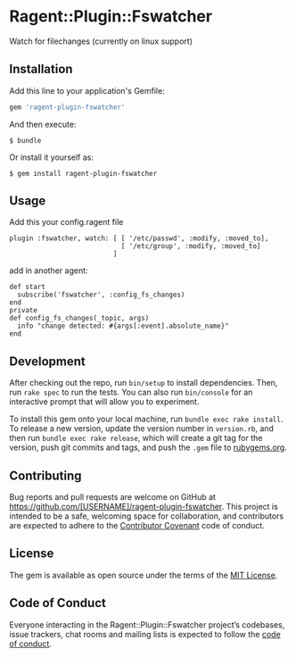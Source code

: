 # Ragent::Plugin::Fswatcher

Watch for filechanges (currently on linux support)

## Installation

Add this line to your application's Gemfile:

```ruby
gem 'ragent-plugin-fswatcher'
```

And then execute:

    $ bundle

Or install it yourself as:

    $ gem install ragent-plugin-fswatcher

## Usage

Add this your config.ragent file
```
plugin :fswatcher, watch: [ [ '/etc/passwd', :modify, :moved_to],
                            [ '/etc/group', :modify, :moved_to]
                          ]
```
add in another agent:

```
def start
  subscribe('fswatcher', :config_fs_changes)
end
private
def config_fs_changes(_topic, args)
  info "change detected: #{args[:event].absolute_name}"
end
```

## Development

After checking out the repo, run `bin/setup` to install dependencies. Then, run `rake spec` to run the tests. You can also run `bin/console` for an interactive prompt that will allow you to experiment.

To install this gem onto your local machine, run `bundle exec rake install`. To release a new version, update the version number in `version.rb`, and then run `bundle exec rake release`, which will create a git tag for the version, push git commits and tags, and push the `.gem` file to [rubygems.org](https://rubygems.org).

## Contributing

Bug reports and pull requests are welcome on GitHub at https://github.com/[USERNAME]/ragent-plugin-fswatcher. This project is intended to be a safe, welcoming space for collaboration, and contributors are expected to adhere to the [Contributor Covenant](http://contributor-covenant.org) code of conduct.

## License

The gem is available as open source under the terms of the [MIT License](http://opensource.org/licenses/MIT).

## Code of Conduct

Everyone interacting in the Ragent::Plugin::Fswatcher project’s codebases, issue trackers, chat rooms and mailing lists is expected to follow the [code of conduct](https://github.com/[USERNAME]/ragent-plugin-fswatcher/blob/master/CODE_OF_CONDUCT.md).
